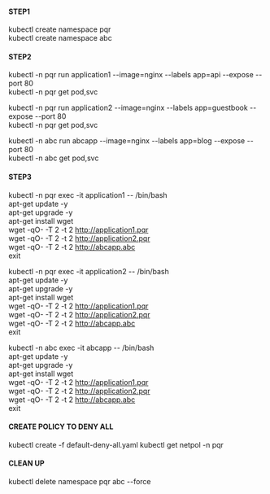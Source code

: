 #### STEP1 ####     
kubectl create namespace pqr  
kubectl create namespace abc   

####  STEP2  ####      
kubectl -n pqr run application1  --image=nginx --labels app=api  --expose --port 80   
kubectl -n pqr get pod,svc    

kubectl -n pqr run application2  --image=nginx --labels app=guestbook  --expose --port 80   
kubectl -n pqr get pod,svc   

kubectl -n abc run abcapp  --image=nginx --labels app=blog  --expose --port 80   
kubectl -n abc get pod,svc    

#### STEP3 ####    

kubectl -n pqr exec -it application1 -- /bin/bash   
apt-get update -y   
apt-get upgrade -y    
apt-get install wget  
wget -qO- -T 2   -t  2       http://application1.pqr    
wget -qO- -T 2   -t  2       http://application2.pqr      
wget -qO- -T 2   -t  2       http://abcapp.abc          
exit  


kubectl -n pqr exec -it application2 -- /bin/bash   
apt-get update -y    
apt-get upgrade -y    
apt-get install wget     
wget -qO- -T 2   -t  2       http://application1.pqr    
wget -qO- -T 2   -t  2       http://application2.pqr     
wget -qO- -T 2   -t  2       http://abcapp.abc         
exit  

 
kubectl -n abc exec -it abcapp -- /bin/bash    
apt-get update -y   
apt-get upgrade -y    
apt-get install wget   
wget -qO- -T 2   -t  2       http://application1.pqr   
wget -qO- -T 2   -t  2       http://application2.pqr     
wget -qO- -T 2   -t  2       http://abcapp.abc         
exit   


#### CREATE POLICY TO DENY ALL ####    
kubectl create -f default-deny-all.yaml
kubectl get netpol -n pqr



#### CLEAN UP ####  

kubectl delete namespace pqr abc --force   

